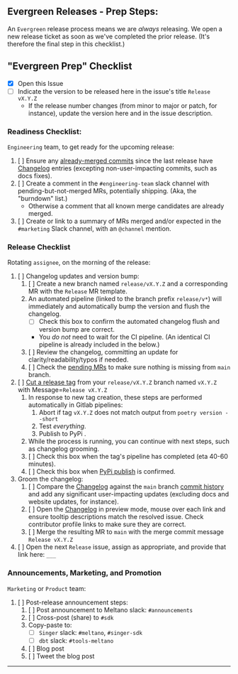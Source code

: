 [//]: # (NOTE: This Release template is for Admin-Use only. If you've reached this template in error, please select another template from the list.)

## Evergreen Releases - Prep Steps:

An `Evergreen` release process means we are _always_ releasing. We open a new release ticket as soon as we've completed the prior release. (It's therefore the final step in this checklist.)

## "Evergreen Prep" Checklist

- [x] Open this Issue
- [ ] Indicate the version to be released here in the issue's title `Release vX.Y.Z`
    - If the release number changes (from minor to major or patch, for instance), update the version here and in the issue description.

### Readiness Checklist:

`Engineering` team, to get ready for the upcoming release:

1. [ ] Ensure any [already-merged commits](https://gitlab.com/meltano/sdk/-/commits/main) since the last release have [Changelog](https://gitlab.com/meltano/sdk/-/blob/main/CHANGELOG.md) entries (excepting non-user-impacting commits, such as docs fixes).
2. [ ] Create a comment in the `#engineering-team` slack channel with pending-but-not-merged MRs, potentially shipping. (Aka, the "burndown" list.)
    - Otherwise a comment that all known merge candidates are already merged.
3. [ ] Create or link to a summary of MRs merged and/or expected in the `#marketing` Slack channel, with an `@channel` mention.

### Release Checklist

Rotating `assignee`, on the morning of the release:

1. [ ] Changelog updates and version bump:
    1. [ ] Create a new branch named `release/vX.Y.Z` and a corresponding MR with the `Release` MR template.
    2. An automated pipeline (linked to the branch prefix `release/v*`) will
    immediately and automatically bump the version and flush the changelog.
        - [ ] Check this box to confirm the automated changelog flush and version bump are correct.
        - You _do not_ need to wait for the CI pipeline. (An identical CI pipeline is already included in the below.)
    3. [ ] Review the changelog, committing an update for clarity/readability/typos if needed.
    4. [ ] Check the [pending MRs](https://gitlab.com/meltano/sdk/-/merge_requests?sort=updated_desc) to make sure nothing is missing from `main` branch.
2. [ ] [Cut a release tag](https://gitlab.com/meltano/sdk/-/tags/new) from your `release/vX.Y.Z` branch named `vX.Y.Z` with Message=`Release vX.Y.Z`
    1. In response to new tag creation, these steps are performed automatically in Gitlab pipelines:
        1. Abort if tag `vX.Y.Z` does not match output from `poetry version --short`
        2. Test _everything_.
        3. Publish to PyPi <!-- Meltano-only: and Docker -->.
    2. While the process is running, you can continue with next steps, such as changelog grooming.
    3. [ ] Check this box when the tag's pipeline has completed (eta 40-60 minutes).
    4. [ ] Check this box when [PyPi publish](https://pypi.org/project/singer-sdk/#history) is confirmed.
    <!-- Meltano-only: 5. [ ] Check this box when [Docker publish]() is confirmed. -->
3. Groom the changelog:
    1. [ ] Compare the [Changelog](https://gitlab.com/meltano/sdk/-/blob/main/CHANGELOG.md) against the `main` branch [commit history](https://gitlab.com/meltano/sdk/-/commits/main) and add any significant user-impacting updates (excluding docs and website updates, for instance).
    2. [ ] Open the [Changelog](https://gitlab.com/meltano/sdk/-/blob/main/CHANGELOG.md) in preview mode, mouse over each link and ensure tooltip descriptions match the resolved issue. Check contributor profile links to make sure they are correct.
    3. [ ] Merge the resulting MR to `main` with the merge commit message `Release vX.Y.Z`
4. [ ] Open the next `Release` issue, assign as appropriate, and provide that link here: `___`

### Announcements, Marketing, and Promotion

`Marketing` or `Product` team:

1. [ ] Post-release announcement steps:
    1. [ ] Post announcement to Meltano slack: `#announcements`
    2. [ ] Cross-post (share) to `#sdk`
    3. Copy-paste to:
       - [ ] `Singer` slack: `#meltano`, `#singer-sdk`
       - [ ] `dbt` slack: `#tools-meltano`
    4. [ ] Blog post
    5. [ ] Tweet the blog post

----------------
